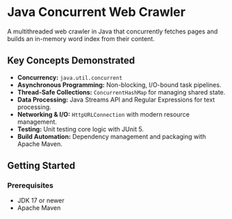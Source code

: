 # Java Concurrent Web Crawler

A multithreaded web crawler in Java that concurrently fetches pages and builds an in-memory word index from their content.


## Key Concepts Demonstrated

*   **Concurrency:** `java.util.concurrent` 
*   **Asynchronous Programming:** Non-blocking, I/O-bound task pipelines.
*   **Thread-Safe Collections:** `ConcurrentHashMap` for managing shared state.
*   **Data Processing:** Java Streams API and Regular Expressions for text processing.
*   **Networking & I/O:** `HttpURLConnection` with modern resource management.
*   **Testing:** Unit testing core logic with JUnit 5.
*   **Build Automation:** Dependency management and packaging with Apache Maven.

## Getting Started

### Prerequisites

*   JDK 17 or newer
*   Apache Maven

